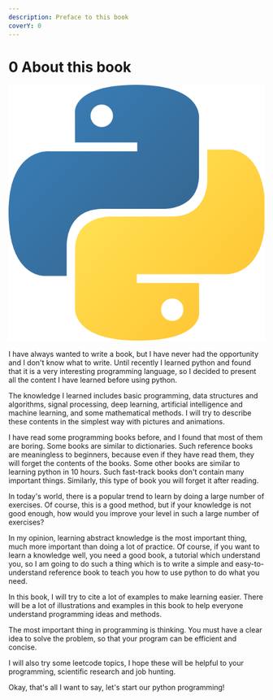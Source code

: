 ```yaml
---
description: Preface to this book
coverY: 0
---
```


# 0 About this book

![python logo](.gitbook/assets/python.png)

I have always wanted to write a book, but I have never had the opportunity and I don't know what to write. Until recently I learned python and found that it is a very interesting programming language, so I decided to present all the content I have learned before using python.

The knowledge I learned includes basic programming, data structures and algorithms, signal processing, deep learning, artificial intelligence and machine learning, and some mathematical methods. I will try to describe these contents in the simplest way with pictures and animations.

I have read some programming books before, and I found that most of them are boring. Some books are similar to dictionaries. Such reference books are meaningless to beginners, because even if they have read them, they will forget the contents of the books. Some other books are similar to learning python in 10 hours. Such fast-track books don't contain many important things. Similarly, this type of book you will forget it after reading.

In today's world, there is a popular trend to learn by doing a large number of exercises. Of course, this is a good method, but if your knowledge is not good enough, how would you improve your level in such a large number of exercises?

In my opinion, learning abstract knowledge is the most important thing, much more important than doing a lot of practice. Of course, if you want to learn a knowledge well, you need a good book, a tutorial which understand you, so I am going to do such a thing which is to write a simple and easy-to-understand reference book to teach you how to use python to do what you need.

In this book, I will try to cite a lot of examples to make learning easier. There will be a lot of illustrations and examples in this book to help everyone understand programming ideas and methods.

The most important thing in programming is thinking. You must have a clear idea to solve the problem, so that your program can be efficient and concise.

I will also try some leetcode topics, I hope these will be helpful to your programming, scientific research and job hunting.

Okay, that's all I want to say, let's start our python programming!
